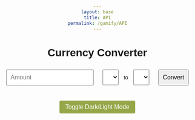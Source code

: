 ```yaml
---
layout: base
title: API
permalink: /gamify/API
---
```

<html lang="en">
<head>
  <meta charset="UTF-8">
  <meta name="viewport" content="width=device-width, initial-scale=1.0">
  <title>currency convert api thing</title>
  <style>
    body {
      font-family: Arial, sans-serif;
      margin: 2rem;
      text-align: center;
    }
    .dark-mode {
      background:rgb(248, 0, 0);
      color: #f5f5f5;
    }
    .converter {
      background: white;
      padding: 2rem;
      border-radius: 8px;
      box-shadow: 0 4px 6px rgba(0,0,0,0.1);
      max-width: 400px;
      margin: 2rem auto;
    }
    .dark-mode .converter {
      background:rgb(0, 0, 255);
      color: #f5f5f5;
    }
    input, select, button {
      padding: 10px;
      margin: 10px;
      font-size: 1rem;
    }
    .result {
      margin-top: 20px;
      font-weight: bold;
      font-size: 1.2rem;
    }
    .theme-toggle {
      text-align: center;
      margin-top: 1rem;
    }
    .theme-toggle button {
      padding: 0.5rem 1rem;
      font-size: 1rem;
      cursor: pointer;
      border-radius: 4px;
      border: none;
      background:rgb(150, 167, 74);
      color: white;
    }
    .error {
      color: red;
    }
  </style>
</head>
<body>
  <h1>Currency Converter</h1>

  <div>
    <input type="number" id="amount" placeholder="Amount" />
    <select id="fromCurrency"></select>
    <span>to</span>
    <select id="toCurrency"></select>
    <button onclick="convertCurrency()">Convert</button>
  </div>

  <div id="result" class="result"></div>
  <div id="error" class="error"></div>

  <div class="theme-toggle">
    <button onclick="toggleTheme()">Toggle Dark/Light Mode</button>
  </div>
</div>

  <script>
    let rates = {};

    document.addEventListener('DOMContentLoaded', () => {
      fetch('https://api.freecurrencyapi.com/v1/latest?apikey=fca_live_RIfHoAk31ds9vw02fAwjF7QrzyRlgRCsBdXTUR8t')
        .then(res => res.json())
        .then(data => {
          rates = data.data;
          populateCurrencyOptions(Object.keys(rates));
        })
        .catch(err => {
          document.getElementById('error').textContent = 'Failed to load exchange rates: ' + err.message;
        });
    });

    function populateCurrencyOptions(currencies) {
      const fromSelect = document.getElementById('fromCurrency');
      const toSelect = document.getElementById('toCurrency');

      currencies.forEach(code => {
        const option1 = new Option(code, code);
        const option2 = new Option(code, code);
        fromSelect.add(option1);
        toSelect.add(option2);
      });

      fromSelect.value = 'USD';
      toSelect.value = 'EUR';
    }

    function convertCurrency() {
      const amount = parseFloat(document.getElementById('amount').value);
      const from = document.getElementById('fromCurrency').value;
      const to = document.getElementById('toCurrency').value;

      if (!amount || !rates[from] || !rates[to]) {
        document.getElementById('error').textContent = 'Please enter a valid amount and select currencies.';
        return;
      }

      const converted = (amount / rates[from]) * rates[to];
      document.getElementById('result').textContent = `${amount} ${from} = ${converted.toFixed(2)} ${to}`;
      document.getElementById('error').textContent = '';
    }
     function toggleTheme() {
    const isDark = document.body.classList.toggle("dark-mode");
    localStorage.setItem("preferredTheme", isDark ? "dark" : "light");
  }

  // On Load: Apply Theme
  (function applySavedTheme() {
    const savedTheme = localStorage.getItem("preferredTheme");
    if (savedTheme === "dark") {
      document.body.classList.add("dark-mode");
    }
    console.log("Theme changed")
  })();
  </script>
</body>
</html>
